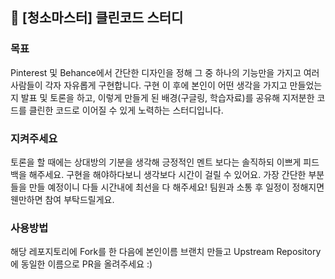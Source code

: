 ## 🧹 [청소마스터] 클린코드 스터디

### 목표

Pinterest 및 Behance에서 간단한 디자인을 정해 그 중 하나의 기능만을 가지고 여러사람들이 각자 자유롭게 구현합니다. 구현 이 후에 본인이 어떤 생각을 가지고 만들었는지 발표 및 토론을 하고, 이렇게 만들게 된 배경(구글링, 학습자료)를 공유해 지저분한 코드를 클린한 코드로 이어질 수 있게 노력하는 스터디입니다.

### 지켜주세요

토론을 할 때에는 상대방의 기분을 생각해 긍정적인 멘트 보다는 솔직하되 이쁘게 피드백을 해주세요.
구현을 해야하다보니 생각보다 시간이 걸릴 수 있어요. 가장 간단한 부분들을 만들 예정이니 다들 시간내에 최선을 다 해주세요!
팀원과 소통 후 일정이 정해지면 웬만하면 참여 부탁드릴게요.

### 사용방법

해당 레포지토리에 Fork를 한 다음에 본인이름 브랜치 만들고 Upstream Repository에 동일한 이름으로 PR을 올려주세요 :)
